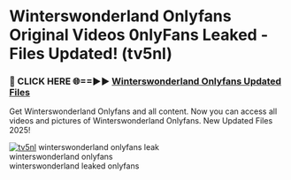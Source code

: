 # Winterswonderland Onlyfans Original Videos 0nlyFans Leaked - Files Updated! (tv5nl)

<h3>🔴 CLICK HERE 🌐==►► <a href="https://best4dudes.click/HH4t6V" rel="nofollow">Winterswonderland Onlyfans Updated Files</a></h3>

Get Winterswonderland Onlyfans and all content. Now you can access all videos and pictures of Winterswonderland Onlyfans. New Updated Files 2025!

[![tv5nl](https://github.com/user-attachments/assets/8c521d6e-e6e3-4a75-9320-d58ab9d79d5b)](https://best4dudes.click/HH4t6V)
winterswonderland onlyfans leak<br>
winterswonderland onlyfans<br>
winterswonderland leaked onlyfans